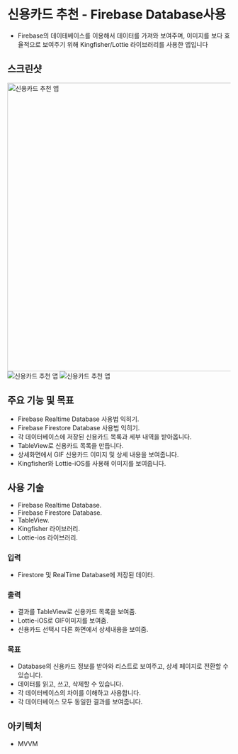 # 신용카드 추천 - Firebase Database사용
- Firebase의 데이테베이스를 이용해서 데이터를 가져와 보여주며, 이미지를 보다 효율적으로 보여주기 위해 Kingfisher/Lottie 라이브러리를 사용한 앱입니다


## 스크린샷
<img src="https://user-images.githubusercontent.com/104996680/203260852-89c0279b-9629-4d95-987a-d09b87a7dac3.png" alt="신용카드 추천 앱" width="650">
<img src="https://user-images.githubusercontent.com/104996680/203260878-34e10d22-7c38-4265-ae56-59e63ae79c03.png" alt="신용카드 추천 앱">
<img src="https://user-images.githubusercontent.com/104996680/203260889-54c70991-1f19-4e54-8ff1-846d401e58fa.png" alt="신용카드 추천 앱">

## 주요 기능 및 목표
- Firebase Realtime Database 사용법 익히기.
- Firebase Firestore Database 사용법 익히기.
- 각 데이터베이스에 저장된 신용카드 목록과 세부 내역을 받아옵니다.
- TableView로 신용카드 목록을 만듭니다.
- 상세화면에서 GIF 신용카드 이미지 및 상세 내용을 보여줍니다.
- Kingfisher와 Lottie-iOS를 사용해 이미지를 보여줍니다.

## 사용 기술
- Firebase Realtime Database.
- Firebase Firestore Database.
- TableView.
- Kingfisher 라이브러리.
- Lottie-ios 라이브러리.

### 입력
- Firestore 및 RealTime Database에 저장된 데이터.

### 출력
- 결과를 TableView로 신용카드 목록을 보여줌.
- Lottie-iOS로 GIF이미지를 보여줌.
- 신용카드 선택시 다른 화면에서 상세내용을 보여줌.

### 목표
- Database의 신용카드 정보를 받아와 리스트로 보여주고, 상세 페이지로 전환할 수 있습니다.
- 데이터를 읽고, 쓰고, 삭제할 수 있습니다.
- 각 데이터베이스의 차이를 이해하고 사용합니다.
- 각 데이터베이스 모두 동일한 결과를 보여줍니다.

## 아키텍처
- MVVM
